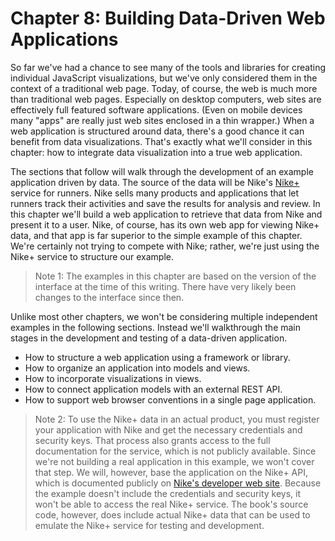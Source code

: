 # Chapter 8: Building Data-Driven Web Applications

So far we've had a chance to see many of the tools and libraries for creating individual JavaScript visualizations, but we've only considered them in the context of a traditional web page. Today, of course, the web is much more than traditional web pages. Especially on desktop computers, web sites are effectively full featured software applications. (Even on mobile devices many "apps" are really just web sites enclosed in a thin wrapper.) When a web application is structured around data, there's a good chance it can benefit from data visualizations. That's exactly what we'll consider in this chapter: how to integrate data visualization into a true web application.

The sections that follow will walk through the development of an example application driven by data. The source of the data will be Nike's [Nike+](http://nikeplus.com) service for runners. Nike sells many products and applications that let runners track their activities and save the results for analysis and review. In this chapter we'll build a web application to retrieve that data from Nike and present it to a user. Nike, of course, has its own web app for viewing Nike+ data, and that app is far superior to the simple example of this chapter. We're certainly not trying to compete with Nike; rather, we're just using the Nike+ service to structure our example.

> Note 1: The examples in this chapter are based on the version of the interface at the time of this writing. There have very likely been changes to the interface since then.

Unlike most other chapters, we won't be considering multiple independent examples in the following sections. Instead we'll walkthrough the main stages in the development and testing of a data-driven application.

* How to structure a web application using a framework or library.
* How to organize an application into models and views.
* How to incorporate visualizations in views.
* How to connect application models with an external REST API.
* How to support web browser conventions in a single page application. 

> Note 2: To use the Nike+ data in an actual product, you must register your application with Nike and get the necessary credentials and security keys. That process also grants access to the full documentation for the service, which is not publicly available. Since we're not building a real application in this example, we won't cover that step. We will, however, base the application on the Nike+ API, which is documented publicly on [Nike's developer web site](https://developer.nike.com/index.html). Because the example doesn't include the credentials and security keys, it won't be able to access the real Nike+ service. The book's source code, however, does include actual Nike+ data that can be used to emulate the Nike+ service for testing and development.

